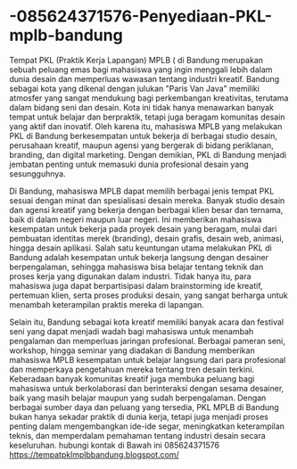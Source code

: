 # -085624371576-Penyediaan-PKL-mplb-bandung
Tempat PKL (Praktik Kerja Lapangan) MPLB ( di Bandung merupakan sebuah peluang emas bagi mahasiswa yang ingin menggali lebih dalam dunia desain dan memperluas wawasan tentang industri kreatif. Bandung sebagai kota yang dikenal dengan julukan "Paris Van Java" memiliki atmosfer yang sangat mendukung bagi perkembangan kreativitas, terutama dalam bidang seni dan desain. Kota ini tidak hanya menawarkan banyak tempat untuk belajar dan berpraktik, tetapi juga beragam komunitas desain yang aktif dan inovatif. Oleh karena itu, mahasiswa MPLB yang melakukan PKL di Bandung berkesempatan untuk bekerja di berbagai studio desain, perusahaan kreatif, maupun agensi yang bergerak di bidang periklanan, branding, dan digital marketing. Dengan demikian, PKL di Bandung menjadi jembatan penting untuk memasuki dunia profesional desain yang sesungguhnya.

Di Bandung, mahasiswa MPLB dapat memilih berbagai jenis tempat PKL sesuai dengan minat dan spesialisasi desain mereka. Banyak studio desain dan agensi kreatif yang bekerja dengan berbagai klien besar dan ternama, baik di dalam negeri maupun luar negeri. Ini memberikan mahasiswa kesempatan untuk bekerja pada proyek desain yang beragam, mulai dari pembuatan identitas merek (branding), desain grafis, desain web, animasi, hingga desain aplikasi. Salah satu keuntungan utama melakukan PKL di Bandung adalah kesempatan untuk bekerja langsung dengan desainer berpengalaman, sehingga mahasiswa bisa belajar tentang teknik dan proses kerja yang digunakan dalam industri. Tidak hanya itu, para mahasiswa juga dapat berpartisipasi dalam brainstorming ide kreatif, pertemuan klien, serta proses produksi desain, yang sangat berharga untuk menambah keterampilan praktis mereka di lapangan.

Selain itu, Bandung sebagai kota kreatif memiliki banyak acara dan festival seni yang dapat menjadi wadah bagi mahasiswa untuk menambah pengalaman dan memperluas jaringan profesional. Berbagai pameran seni, workshop, hingga seminar yang diadakan di Bandung memberikan mahasiswa MPLB kesempatan untuk belajar langsung dari para profesional dan memperkaya pengetahuan mereka tentang tren desain terkini. Keberadaan banyak komunitas kreatif juga membuka peluang bagi mahasiswa untuk berkolaborasi dan berinteraksi dengan sesama desainer, baik yang masih belajar maupun yang sudah berpengalaman. Dengan berbagai sumber daya dan peluang yang tersedia, PKL MPLB di Bandung bukan hanya sekadar praktik di dunia kerja, tetapi juga menjadi proses penting dalam mengembangkan ide-ide segar, meningkatkan keterampilan teknis, dan memperdalam pemahaman tentang industri desain secara keseluruhan.
hubungi kontak di Bawah ini
085624371576
https://tempatpklmplbbandung.blogspot.com/
